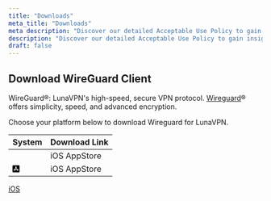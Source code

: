 ```yaml
---
title: "Downloads"
meta_title: "Downloads"
meta description: "Discover our detailed Acceptable Use Policy to gain insight into how we safeguard your personal data and guarantee your online privacy. Explore the types of information we collect, its purpose, and your rights concerning your data."
description: "Discover our detailed Acceptable Use Policy to gain insight into how we safeguard your personal data and guarantee your online privacy. Explore the types of information we collect, its purpose, and your rights concerning your data."
draft: false
---
```


## Download WireGuard Client

WireGuard&reg;: LunaVPN's high-speed, secure VPN protocol. <a href="https://www.wireguard.com/" target="_blank">Wireguard</a>&reg; offers simplicity, speed, and advanced encryption.

Choose your platform below to download Wireguard for LunaVPN.

| System | Download Link |
|:-------|:--------------|
| <i class="fa-brands fa-app-store-ios"></i> | iOS AppStore
| <svg xmlns="http://www.w3.org/2000/svg" height="16" width="14" viewBox="0 0 448 512"><!--!Font Awesome Free 6.5.1 by @fontawesome - https://fontawesome.com License - https://fontawesome.com/license/free Copyright 2023 Fonticons, Inc.--><path d="M400 32H48C21.5 32 0 53.5 0 80v352c0 26.5 21.5 48 48 48h352c26.5 0 48-21.5 48-48V80c0-26.5-21.5-48-48-48zM127 384.5c-5.5 9.6-17.8 12.8-27.3 7.3-9.6-5.5-12.8-17.8-7.3-27.3l14.3-24.7c16.1-4.9 29.3-1.1 39.6 11.4L127 384.5zm138.9-53.9H84c-11 0-20-9-20-20s9-20 20-20h51l65.4-113.2-20.5-35.4c-5.5-9.6-2.2-21.8 7.3-27.3 9.6-5.5 21.8-2.2 27.3 7.3l8.9 15.4 8.9-15.4c5.5-9.6 17.8-12.8 27.3-7.3 9.6 5.5 12.8 17.8 7.3 27.3l-85.8 148.6h62.1c20.2 0 31.5 23.7 22.7 40zm98.1 0h-29l19.6 33.9c5.5 9.6 2.2 21.8-7.3 27.3-9.6 5.5-21.8 2.2-27.3-7.3-32.9-56.9-57.5-99.7-74-128.1-16.7-29-4.8-58 7.1-67.8 13.1 22.7 32.7 56.7 58.9 102h52c11 0 20 9 20 20 0 11.1-9 20-20 20z"/></svg> | iOS AppStore |

<a href="https://apps.apple.com/us/app/wireguard/id1441195209" class="square-button" target="_blank">
    <i class="fa-brands fa-app-store-ios"></i>
    <span class="button-text">iOS</span>
</a>

